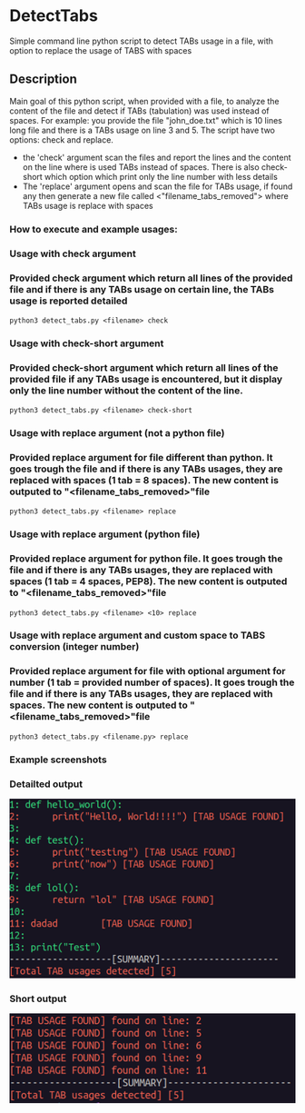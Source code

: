 # DetectTabs
Simple command line python script to detect TABs usage in a file, with option to replace the usage of TABS with spaces

## Description
Main goal of this python script, when provided with a file, to analyze the content of the file and detect if TABs (tabulation) was used instead of spaces.
For example:
you provide the file "john_doe.txt" which is 10 lines long file and there is a TABs usage on line 3 and 5. The script have two options: check and replace.
* the 'check' argument scan the files and report the lines and the content on the line where is used TABs instead of spaces.
There is also check-short which option which print only the line number with less details
* The 'replace' argument opens and scan the file for TABs usage, if found any then generate a new file called <"filename_tabs_removed"> where TABs usage is replace with spaces

### How to execute and example usages:
### Usage with check argument
### Provided check argument which return all lines of the provided file and if there is any TABs usage on certain line, the TABs usage is reported detailed
```
python3 detect_tabs.py <filename> check
```

### Usage with check-short argument
### Provided check-short argument which return all lines of the provided file if any TABs usage is encountered, but it display only the line number without the content of the line.
```
python3 detect_tabs.py <filename> check-short
```

### Usage with replace argument (not a python file)
### Provided replace argument for file different than python. It goes trough the file and if there is any TABs usages, they are replaced with spaces (1 tab = 8 spaces). The new content is outputed to "<filename_tabs_removed>"file

```
python3 detect_tabs.py <filename> replace
```

### Usage with replace argument (python file)
### Provided replace argument for python file. It goes trough the file and if there is any TABs usages, they are replaced with spaces (1 tab = 4 spaces, PEP8). The new content is outputed to "<filename_tabs_removed>"file

```
python3 detect_tabs.py <filename> <10> replace
```

### Usage with replace argument and custom space to TABS conversion (integer number)
### Provided replace argument for file with optional argument for number (1 tab = provided number of spaces). It goes trough the file and if there is any TABs usages, they are replaced with spaces. The new content is outputed to "<filename_tabs_removed>"file

```
python3 detect_tabs.py <filename.py> replace
```
### Example screenshots

### Detailted output
![check_output](check_output.png)

### Short output
![short_check_output](short_check_output.png)
